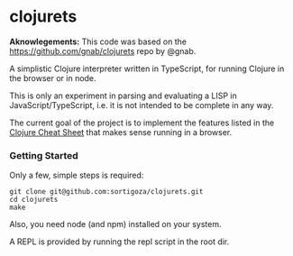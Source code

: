 # clojurets

**Aknowlegements:** This code was based on the https://github.com/gnab/clojurets repo by @gnab.

A simplistic Clojure interpreter written in TypeScript, for running Clojure in the browser or in node.

This is only an experiment in parsing and evaluating a LISP in JavaScript/TypeScript, i.e. it is not intended to be complete in any way.

The current goal of the project is to implement the features listed in the [Clojure Cheat Sheet](http://clojure.org/cheatsheet) that makes sense running in a browser.

### Getting Started

Only a few, simple steps is required:

    git clone git@github.com:sortigoza/clojurets.git
    cd clojurets
    make

Also, you need node (and npm) installed on your system.

A REPL is provided by running the repl script in the root dir.
